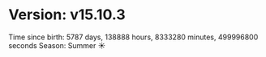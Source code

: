 # Version: v15.10.3
Time since birth: 5787 days, 138888 hours, 8333280 minutes, 499996800 seconds
Season: Summer ☀️
